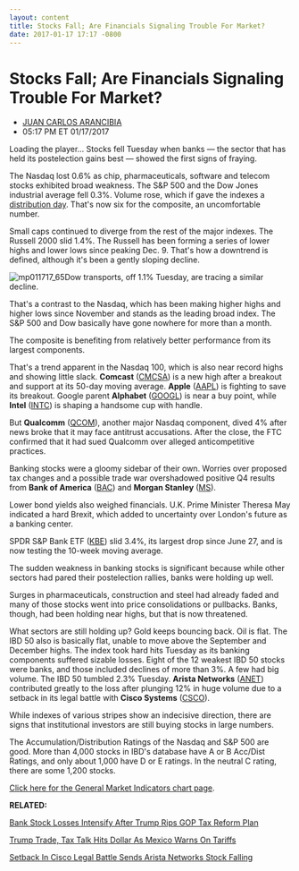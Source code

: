 ```yaml
---
layout: content
title: Stocks Fall; Are Financials Signaling Trouble For Market?
date: 2017-01-17 17:17 -0800
---
```



Stocks Fall; Are Financials Signaling Trouble For Market?
==========================================================




* [JUAN CARLOS ARANCIBIA](https://www.investors.com/author/arancibiaj/ "Posts by JUAN CARLOS ARANCIBIA")
* 05:17 PM ET 01/17/2017




Loading the player...
Stocks fell Tuesday when banks — the sector that has held its postelection gains best — showed the first signs of fraying.


The Nasdaq lost 0.6% as chip, pharmaceuticals, software and telecom stocks exhibited broad weakness. The S&P 500 and the Dow Jones industrial average fell 0.3%. Volume rose, which if gave the indexes a [distribution day](http://education.investors.com/lesson.aspx?id=735759&sourceid=735764). That's now six for the composite, an uncomfortable number.


Small caps continued to diverge from the rest of the major indexes. The Russell 2000 slid 1.4%. The Russell has been forming a series of lower highs and lower lows since peaking Dec. 9. That's how a downtrend is defined, although it's been a gently sloping decline.


![mp011717_65](https://www.investors.com/wp-content/uploads/2017/01/MP011717_65-194x300.png)Dow transports, off 1.1% Tuesday, are tracing a similar decline.


That's a contrast to the Nasdaq, which has been making higher highs and higher lows since November and stands as the leading broad index. The S&P 500 and Dow basically have gone nowhere for more than a month.


The composite is benefiting from relatively better performance from its largest components.


That's a trend apparent in the Nasdaq 100, which is also near record highs and showing little slack. **Comcast** ([CMCSA](https://research.investors.com/quote.aspx?symbol=CMCSA)) is a new high after a breakout and support at its 50-day moving average. **Apple** ([AAPL](https://research.investors.com/quote.aspx?symbol=AAPL)) is fighting to save its breakout. Google parent **Alphabet** ([GOOGL](https://research.investors.com/quote.aspx?symbol=GOOGL)) is near a buy point, while **Intel** ([INTC](https://research.investors.com/quote.aspx?symbol=INTC)) is shaping a handsome cup with handle.


But **Qualcomm** ([QCOM](https://research.investors.com/quote.aspx?symbol=QCOM)), another major Nasdaq component, dived 4% after news broke that it may face antitrust accusations. After the close, the FTC confirmed that it had sued Qualcomm over alleged anticompetitive practices.


Banking stocks were a gloomy sidebar of their own. Worries over proposed tax changes and a possible trade war overshadowed positive Q4 results from **Bank of America** ([BAC](https://research.investors.com/quote.aspx?symbol=BAC)) and **Morgan Stanley** ([MS](https://research.investors.com/quote.aspx?symbol=MS)).


Lower bond yields also weighed financials. U.K. Prime Minister Theresa May indicated a hard Brexit, which added to uncertainty over London's future as a banking center.


SPDR S&P Bank ETF ([KBE](https://research.investors.com/quote.aspx?symbol=KBE)) slid 3.4%, its largest drop since June 27, and is now testing the 10-week moving average.


The sudden weakness in banking stocks is significant because while other sectors had pared their postelection rallies, banks were holding up well.


Surges in pharmaceuticals, construction and steel had already faded and many of those stocks went into price consolidations or pullbacks. Banks, though, had been holding near highs, but that is now threatened.


What sectors are still holding up? Gold keeps bouncing back. Oil is flat. The IBD 50 also is basically flat, unable to move above the September and December highs. The index took hard hits Tuesday as its banking components suffered sizable losses. Eight of the 12 weakest IBD 50 stocks were banks, and those included declines of more than 3%. A few had big volume. The IBD 50 tumbled 2.3% Tuesday. **Arista Networks** ([ANET](https://research.investors.com/quote.aspx?symbol=ANET)) contributed greatly to the loss after plunging 12% in huge volume due to a setback in its legal battle with **Cisco Systems** ([CSCO](https://research.investors.com/quote.aspx?symbol=CSCO)).


While indexes of various stripes show an indecisive direction, there are signs that institutional investors are still buying stocks in large numbers.


The Accumulation/Distribution Ratings of the Nasdaq and S&P 500 are good. More than 4,000 stocks in IBD's database have A or B Acc/Dist Ratings, and only about 1,000 have D or E ratings. In the neutral C rating, there are some 1,200 stocks.


[Click here for the General Market Indicators chart page](https://www.investors.com/wp-content/uploads/2017/01/IBD1701153321GMI.pdf).


**RELATED:**


[Bank Stock Losses Intensify After Trump Rips GOP Tax Reform Plan](https://www.investors.com/news/trading-lifts-morgan-stanleys-q4-but-trump-helps-sink-shares/)


[Trump Trade, Tax Talk Hits Dollar As Mexico Warns On Tariffs](https://www.investors.com/news/trump-talk-hits-dollar-as-mexico-warns-on-tariffs/)


[Setback In Cisco Legal Battle Sends Arista Networks Stock Falling](https://www.investors.com/news/technology/setback-in-cisco-legal-battle-sends-arista-stock-down/?yptr=yahoo)


 


 


 




